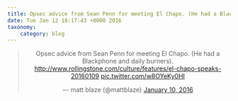 ```yaml
---
title: Opsec advice from Sean Penn for meeting El Chapo. (He had a Blackphone and daily burners).http://www.rollingstone.com/culture/features/el-chapo-speaks-20160109 http://twitter.com/mattblaze/status/686013320802004993/photo/1
date: Tue Jan 12 18:17:43 +0000 2016
taxonomy:
    category: blog
---
```

<blockquote class="twitter-tweet" align="center" width="350"><p lang="en" dir="ltr">Opsec advice from Sean Penn for meeting El Chapo. (He had a Blackphone and daily burners).&#10;<a href="http://www.rollingstone.com/culture/features/el-chapo-speaks-20160109">http://www.rollingstone.com/culture/features/el-chapo-speaks-20160109</a> <a href="http://twitter.com/mattblaze/status/686013320802004993/photo/1">pic.twitter.com/w8OYeKy0HI</a></p>&mdash; matt blaze (@mattblaze) <a href="https://twitter.com/mattblaze/status/686013320802004993">January 10, 2016</a></blockquote>

